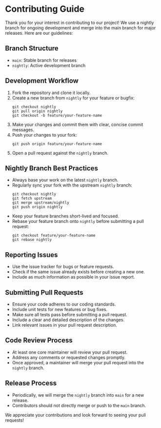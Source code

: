 # Contributing Guide

Thank you for your interest in contributing to our project! We use a nightly branch for ongoing development and merge into the main branch for major releases. Here are our guidelines:

## Branch Structure

- `main`: Stable branch for releases
- `nightly`: Active development branch

## Development Workflow

1. Fork the repository and clone it locally.
2. Create a new branch from `nightly` for your feature or bugfix:
   ```
   git checkout nightly
   git pull origin nightly
   git checkout -b feature/your-feature-name
   ```
3. Make your changes and commit them with clear, concise commit messages.
4. Push your changes to your fork:
   ```
   git push origin feature/your-feature-name
   ```
5. Open a pull request against the `nightly` branch.

## Nightly Branch Best Practices

- Always base your work on the latest `nightly` branch.
- Regularly sync your fork with the upstream `nightly` branch:
  ```
  git checkout nightly
  git fetch upstream
  git merge upstream/nightly
  git push origin nightly
  ```
- Keep your feature branches short-lived and focused.
- Rebase your feature branch onto `nightly` before submitting a pull request:
  ```
  git checkout feature/your-feature-name
  git rebase nightly
  ```

## Reporting Issues

- Use the issue tracker for bugs or feature requests.
- Check if the same issue already exists before creating a new one.
- Include as much information as possible in your issue report.

## Submitting Pull Requests

- Ensure your code adheres to our coding standards.
- Include unit tests for new features or bug fixes.
- Make sure all tests pass before submitting a pull request.
- Include a clear and detailed description of the changes.
- Link relevant issues in your pull request description.

## Code Review Process

- At least one core maintainer will review your pull request.
- Address any comments or requested changes promptly.
- Once approved, a maintainer will merge your pull request into the `nightly` branch.

## Release Process

- Periodically, we will merge the `nightly` branch into `main` for a new release.
- Contributors should not directly merge or push to the `main` branch.

We appreciate your contributions and look forward to seeing your pull requests!
